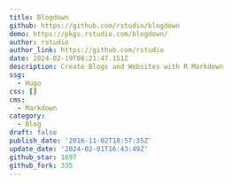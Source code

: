 ```yaml
---
title: Blogdown
github: https://github.com/rstudio/blogdown
demo: https://pkgs.rstudio.com/blogdown/
author: rstudio
author_link: https://github.com/rstudio
date: 2024-02-19T06:21:47.151Z
description: Create Blogs and Websites with R Markdown
ssg:
  - Hugo
css: []
cms:
  - Markdown
category:
  - Blog
draft: false
publish_date: '2016-11-02T18:57:35Z'
update_date: '2024-02-01T16:43:49Z'
github_star: 1697
github_fork: 335
---
```

